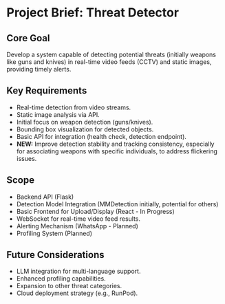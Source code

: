 # Project Brief: Threat Detector

## Core Goal
Develop a system capable of detecting potential threats (initially weapons like guns and knives) in real-time video feeds (CCTV) and static images, providing timely alerts.

## Key Requirements
- Real-time detection from video streams.
- Static image analysis via API.
- Initial focus on weapon detection (guns/knives).
- Bounding box visualization for detected objects.
- Basic API for integration (health check, detection endpoint).
- **NEW:** Improve detection stability and tracking consistency, especially for associating weapons with specific individuals, to address flickering issues.

## Scope
- Backend API (Flask)
- Detection Model Integration (MMDetection initially, potential for others)
- Basic Frontend for Upload/Display (React - In Progress)
- WebSocket for real-time video feed results.
- Alerting Mechanism (WhatsApp - Planned)
- Profiling System (Planned)

## Future Considerations
- LLM integration for multi-language support.
- Enhanced profiling capabilities.
- Expansion to other threat categories.
- Cloud deployment strategy (e.g., RunPod). 